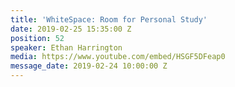 ```yaml
---
title: 'WhiteSpace: Room for Personal Study'
date: 2019-02-25 15:35:00 Z
position: 52
speaker: Ethan Harrington
media: https://www.youtube.com/embed/HSGF5DFeap0
message_date: 2019-02-24 10:00:00 Z
---
```


